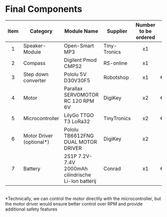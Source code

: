 # Final Components


| Item | Category | Module Name | Supplier | Number to be ordered | Price per stuck | Link | Status |
|:----:|-----|-----|-----|:-----:|:-----:|-----|-----|
| 1 | Speaker-Module | Open-Smart MP3 | Tiny-Tronics | x1 | €7.50 | [Tinytronics](https://www.tinytronics.nl/en/audio/audio-sources/open-smart-mp3-module-with-speaker) | Delivered|
| 2 | Compass | Digilent Pmod CMPS2 | RS-online | x1 | €7.87 | [RS-online](https://nl.rs-online.com/web/p/sensor-development-tools/1947661?gb=s) | Delivered 
| 3 | Step down converter | Pololu 5V D30V30F5 | Robotshop | x1 | €14.92 | [Robotshop](https://eu.robotshop.com/products/pololu-5v-step-down-voltage-regulator-d30v30f5-34a-continuous-output) | Delivered |
| 4 | Motor | Parallax SERVOMOTOR RC 120 RPM 6V | DigiKey | x2 | €25.82 | [DigiKey](https://www.digikey.nl/en/products/detail/parallax-inc/900-00360/7707660) | Ordered |
| 5 | Microcontroller | LilyGo TTGO T3 LoRa32 | TinyTronics |  x2 | €22.00 | [Tinytronics](https://www.tinytronics.nl/en/development-boards/microcontroller-boards/with-lora/lilygo-ttgo-t3-lora32-868mhz-v1.6.1-esp32) | Ordered |
| 6 | Motor Driver (optional*) | Pololu TB6612FNG DUAL MOTOR DRIVER| DigiKey | x2 | €4.57 | [DigiKey](https://www.digikey.nl/en/products/detail/pololu/713/10450399?s=N4IgTCBcDaICoCEBsSCMYBiA5A4iAugL5A) | Ordered |
| 7 | Battery | 2S1P 7.2V-7.4V 2000mAh cilindrische Li-Ion batterij | Conrad | x1 | €24.59 | [Conrad](https://www.conrad.nl/nl/p/2s1p-7-2v-7-4v-2000mah-cilindrische-li-ion-batterij-met-bms-bescherming-en-open-kabelstrengen-812544972.html#productDescription) | Ordered |

<br>
*Technically, we can control the motor directlly with the microcontroller, but the motor driver would ensure better control over RPM and provide additional safety features
